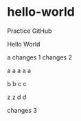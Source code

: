 # hello-world
Practice GitHub

Hello World

a
changes 1
changes 2

a
a
a
a
a

b
b
c
c

z
z
d
d



changes 3
